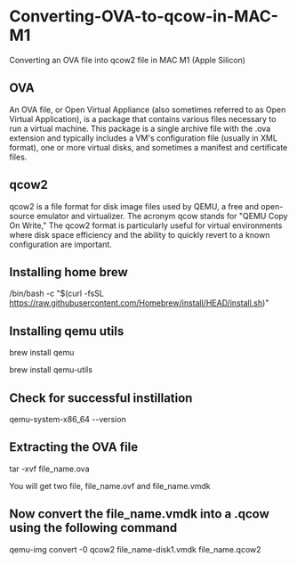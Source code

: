 # Converting-OVA-to-qcow-in-MAC-M1
Converting an OVA file into qcow2 file in MAC M1 (Apple Silicon)

## OVA
An OVA file, or Open Virtual Appliance (also sometimes referred to as Open Virtual Application), is a package that contains various files necessary to run a virtual machine. This package is a single archive file with the .ova extension and typically includes a VM's configuration file (usually in XML format), one or more virtual disks, and sometimes a manifest and certificate files.

## qcow2
qcow2 is a file format for disk image files used by QEMU, a free and open-source emulator and virtualizer. The acronym qcow stands for "QEMU Copy On Write,"
The qcow2 format is particularly useful for virtual environments where disk space efficiency and the ability to quickly revert to a known configuration are important.

## Installing home brew

/bin/bash -c "$(curl -fsSL https://raw.githubusercontent.com/Homebrew/install/HEAD/install.sh)"

## Installing qemu utils

brew install qemu

brew install qemu-utils

## Check for successful instillation 

qemu-system-x86_64 --version

## Extracting the OVA file

tar -xvf file_name.ova

You will get two file, file_name.ovf and file_name.vmdk

## Now convert the file_name.vmdk into a .qcow using the following command

qemu-img convert -0 qcow2 file_name-disk1.vmdk file_name.qcow2

